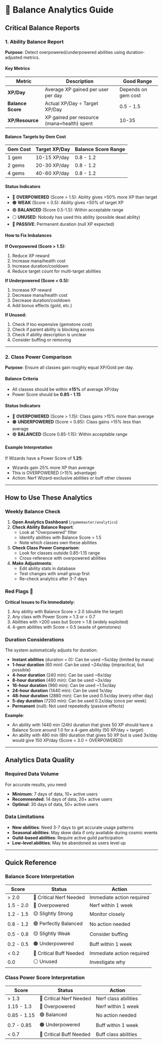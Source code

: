 # 🎯 Balance Analytics Guide

## Critical Balance Reports

### 1. Ability Balance Report

**Purpose**: Detect overpowered/underpowered abilities using duration-adjusted metrics.

#### Key Metrics

| Metric            | Description                                | Good Range          |
| ----------------- | ------------------------------------------ | ------------------- |
| **XP/Day**        | Average XP gained per user per day         | Depends on gem cost |
| **Balance Score** | Actual XP/Day ÷ Target XP/Day              | 0.5 - 1.5           |
| **XP/Resource**   | XP gained per resource (mana+health) spent | 10-35               |

#### Balance Targets by Gem Cost

| Gem Cost | Target XP/Day | Balance Score Range |
| -------- | ------------- | ------------------- |
| 1 gem    | 10-15 XP/day  | 0.8 - 1.2           |
| 2 gems   | 20-30 XP/day  | 0.8 - 1.2           |
| 4 gems   | 40-60 XP/day  | 0.8 - 1.2           |

#### Status Indicators

- 🔴 **OVERPOWERED** (Score > 1.5): Ability gives >50% more XP than target
- 🟠 **WEAK** (Score < 0.5): Ability gives <50% of target XP
- 🟢 **BALANCED** (Score 0.5-1.5): Within acceptable range
- ⚪ **UNUSED**: Nobody has used this ability (possible dead ability)
- 🔵 **PASSIVE**: Permanent duration (null XP expected)

#### How to Fix Imbalances

**If Overpowered (Score > 1.5):**

1. Reduce XP reward
2. Increase mana/health cost
3. Increase duration/cooldown
4. Reduce target count for multi-target abilities

**If Underpowered (Score < 0.5):**

1. Increase XP reward
2. Decrease mana/health cost
3. Decrease duration/cooldown
4. Add bonus effects (gold, etc.)

**If Unused:**

1. Check if too expensive (gemstone cost)
2. Check if parent ability is blocking access
3. Check if ability description is unclear
4. Consider buffing or removing

---

### 2. Class Power Comparison

**Purpose**: Ensure all classes gain roughly equal XP/Gold per day.

#### Balance Criteria

- All classes should be within **±15%** of average XP/day
- Power Score should be **0.85 - 1.15**

#### Status Indicators

- 🔴 **OVERPOWERED** (Score > 1.15): Class gains >15% more than average
- 🟠 **UNDERPOWERED** (Score < 0.85): Class gains >15% less than average
- 🟢 **BALANCED** (Score 0.85-1.15): Within acceptable range

#### Example Interpretation

If Wizards have a Power Score of **1.25**:

- Wizards gain 25% more XP than average
- This is OVERPOWERED (>15% advantage)
- Action: Nerf Wizard-exclusive abilities or buff other classes

---

## How to Use These Analytics

### Weekly Balance Check

1. **Open Analytics Dashboard** (`/gamemaster/analytics`)
2. **Check Ability Balance Report**:
   - Look at "Overpowered" filter
   - Identify abilities with Balance Score > 1.5
   - Note which classes own these abilities
3. **Check Class Power Comparison**:
   - Look for classes outside 0.85-1.15 range
   - Cross-reference with overpowered abilities
4. **Make Adjustments**:
   - Edit ability stats in database
   - Test changes with small group first
   - Re-check analytics after 3-7 days

### Red Flags 🚨

**Critical Issues to Fix Immediately:**

1. Any ability with Balance Score > 2.0 (double the target)
2. Any class with Power Score > 1.3 or < 0.7
3. Abilities with >200 uses but Score > 1.8 (widely exploited)
4. 4-gem abilities with Score < 0.5 (waste of gemstones)

### Duration Considerations

The system automatically adjusts for duration:

- **Instant abilities** (duration = 0): Can be used ~5x/day (limited by mana)
- **1-hour duration** (60 min): Can be used ~24x/day (impractical, but possible)
- **4-hour duration** (240 min): Can be used ~6x/day
- **8-hour duration** (480 min): Can be used ~3x/day
- **16-hour duration** (960 min): Can be used ~1.5x/day
- **24-hour duration** (1440 min): Can be used 1x/day
- **48-hour duration** (2880 min): Can be used 0.5x/day (every other day)
- **5-day duration** (7200 min): Can be used 0.2x/day (once per week)
- **Permanent** (null): Not used repeatedly (passive effects)

**Example**:

- An ability with 1440 min (24h) duration that gives 50 XP should have a Balance Score around 1.0 for a 4-gem ability (50 XP/day = target)
- An ability with 480 min (8h) duration that gives 50 XP but is used 3x/day would give 150 XP/day (Score = 3.0 = OVERPOWERED)

---

## Analytics Data Quality

### Required Data Volume

For accurate results, you need:

- **Minimum**: 7 days of data, 10+ active users
- **Recommended**: 14 days of data, 20+ active users
- **Optimal**: 30 days of data, 50+ active users

### Data Limitations

- **New abilities**: Need 3-7 days to get accurate usage patterns
- **Seasonal abilities**: May skew data if only available during cosmic events
- **Guild-based abilities**: Require active guild participation
- **Low-level abilities**: May be abandoned as users level up

---

## Quick Reference

### Balance Score Interpretation

| Score     | Status                  | Action                    |
| --------- | ----------------------- | ------------------------- |
| > 2.0     | 🚨 Critical Nerf Needed | Immediate action required |
| 1.5 - 2.0 | 🔴 Overpowered          | Nerf within 1 week        |
| 1.2 - 1.5 | 🟡 Slightly Strong      | Monitor closely           |
| 0.8 - 1.2 | 🟢 Perfectly Balanced   | No action needed          |
| 0.5 - 0.8 | 🟡 Slightly Weak        | Consider buffing          |
| 0.2 - 0.5 | 🟠 Underpowered         | Buff within 1 week        |
| < 0.2     | 🚨 Critical Buff Needed | Immediate action required |
| 0.0       | ⚪ Unused               | Investigate why           |

### Class Power Score Interpretation

| Score       | Status                  | Action               |
| ----------- | ----------------------- | -------------------- |
| > 1.3       | 🚨 Critical Nerf Needed | Nerf class abilities |
| 1.15 - 1.3  | 🔴 Overpowered          | Nerf within 1 week   |
| 0.85 - 1.15 | 🟢 Balanced             | No action needed     |
| 0.7 - 0.85  | 🟠 Underpowered         | Buff within 1 week   |
| < 0.7       | 🚨 Critical Buff Needed | Buff class abilities |
